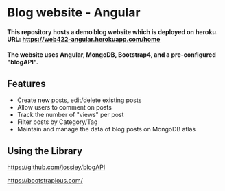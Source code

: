 # Blog website - Angular
#### This repository hosts a demo blog website which is deployed on heroku. URL: https://web422-angular.herokuapp.com/home 
#### The website uses Angular, MongoDB, Bootstrap4, and a pre-configured "blogAPI".

## Features
* Create new posts, edit/delete existing posts
* Allow users to comment on posts
* Track the number of "views" per post
* Filter posts by Category/Tag
* Maintain and manage the data of blog posts on MongoDB atlas

## Using the Library
 https://github.com/jossiey/blogAPI

 https://bootstrapious.com/
